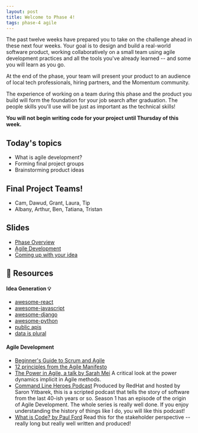 ```yaml
---
layout: post
title: Welcome to Phase 4!
tags: phase-4 agile
---
```


The past twelve weeks have prepared you to take on the challenge ahead in these next four weeks. Your goal is to design and build a real-world software product, working collaboratively on a small team using agile development practices and all the tools you've already learned -- and some you will learn as you go.

At the end of the phase, your team will present your product to an audience of local tech professionals, hiring partners, and the Momentum community.

The experience of working on a team during this phase and the product you build will form the foundation for your job search after graduation. The people skills you'll use will be just as important as the technical skills!

**You will not begin writing code for your project until Thursday of this week.**

## Today's topics

- What is agile development?
- Forming final project groups
- Brainstorming product ideas

## Final Project Teams!

- Cam, Dawud, Grant, Laura, Tip
- Albany, Arthur, Ben, Tatiana, Tristan

## Slides

- [Phase Overview](https://drive.google.com/file/d/1hZ6gOOjqC60T1fvnXlNKBQBeX1PTHL71/view?usp=sharing)
- [Agile Development](https://drive.google.com/file/d/11FdKfcBitBjs7R6Tqkug7oTn9NWdCltQ/view?usp=sharing)
- [Coming up with your idea](https://drive.google.com/file/d/1vLEOotRpy3s_scOP6hLOwntxkzZp__on/view?usp=sharing)

## 🔖 Resources

#### Idea Generation 💡

- [awesome-react](https://github.com/enaqx/awesome-react)
- [awesome-javascript](https://github.com/sorrycc/awesome-javascript)
- [awesome-django](https://github.com/wsvincent/awesome-django)
- [awesome-python](https://github.com/vinta/awesome-python)
- [public apis](https://github.com/public-apis/public-apis)
- [data is plural](https://www.data-is-plural.com/)

#### Agile Development

- [Beginner's Guide to Scrum and Agile](https://blog.trello.com/beginners-guide-scrum-and-agile-project-management)
- [12 principles from the Agile Manifesto](https://www.agilealliance.org/agile101/12-principles-behind-the-agile-manifesto/)
- [The Power in Agile, a talk by Sarah Mei](https://www.youtube.com/watch?v=YL-6RCTywbc&feature=youtu.be) A critical look at the power dynamics implicit in Agile methods.
- [Command Line Heroes Podcast](https://www.redhat.com/en/command-line-heroes) Produced by RedHat and hosted by Saron Yitbarek, this is a scripted podcast that tells the story of software from the last 40-ish years or so. Season 1 has an episode of the origin of Agile Development. The whole series is really well done. If you enjoy understanding the history of things like I do, you will like this podcast!
- [What is Code? by Paul Ford](https://www.bloomberg.com/graphics/2015-paul-ford-what-is-code/) Read this for the stakeholder perspective -- really long but really well written and produced!
